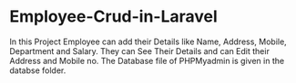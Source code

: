 # Employee-Crud-in-Laravel
In this Project Employee can add their Details like Name, Address, Mobile, Department and Salary. They can See Their Details and can Edit their Address and Mobile no.
The Database file of PHPMyadmin is given in the databse folder.
